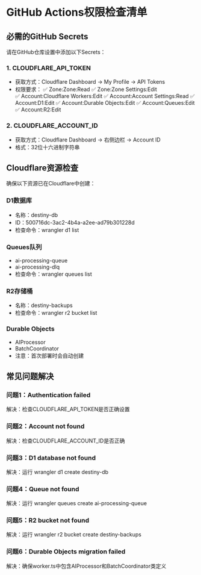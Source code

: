 
# GitHub Actions权限检查清单

## 必需的GitHub Secrets
请在GitHub仓库设置中添加以下Secrets：

### 1. CLOUDFLARE_API_TOKEN
- 获取方式：Cloudflare Dashboard → My Profile → API Tokens
- 权限要求：
  ✅ Zone:Zone:Read
  ✅ Zone:Zone Settings:Edit  
  ✅ Account:Cloudflare Workers:Edit
  ✅ Account:Account Settings:Read
  ✅ Account:D1:Edit
  ✅ Account:Durable Objects:Edit
  ✅ Account:Queues:Edit
  ✅ Account:R2:Edit

### 2. CLOUDFLARE_ACCOUNT_ID
- 获取方式：Cloudflare Dashboard → 右侧边栏 → Account ID
- 格式：32位十六进制字符串

## Cloudflare资源检查
确保以下资源已在Cloudflare中创建：

### D1数据库
- 名称：destiny-db
- ID：500716dc-3ac2-4b4a-a2ee-ad79b301228d
- 检查命令：wrangler d1 list

### Queues队列
- ai-processing-queue
- ai-processing-dlq
- 检查命令：wrangler queues list

### R2存储桶
- 名称：destiny-backups
- 检查命令：wrangler r2 bucket list

### Durable Objects
- AIProcessor
- BatchCoordinator
- 注意：首次部署时会自动创建

## 常见问题解决

### 问题1：Authentication failed
解决：检查CLOUDFLARE_API_TOKEN是否正确设置

### 问题2：Account not found
解决：检查CLOUDFLARE_ACCOUNT_ID是否正确

### 问题3：D1 database not found
解决：运行 wrangler d1 create destiny-db

### 问题4：Queue not found
解决：运行 wrangler queues create ai-processing-queue

### 问题5：R2 bucket not found
解决：运行 wrangler r2 bucket create destiny-backups

### 问题6：Durable Objects migration failed
解决：确保worker.ts中包含AIProcessor和BatchCoordinator类定义
